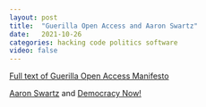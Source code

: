 ```yaml
---
layout: post
title:  "Guerilla Open Access and Aaron Swartz"
date:   2021-10-26
categories: hacking code politics software
video: false
---
```


[Full text of Guerilla Open Access Manifesto](https://archive.org/stream/GuerillaOpenAccessManifesto/Goamjuly2008_djvu.txt)

[Aaron Swartz](https://en.wikipedia.org/wiki/Aaron_Swartz) and  [Democracy Now!](//en.wikipedia.org/wiki/Democracy_Now!)
